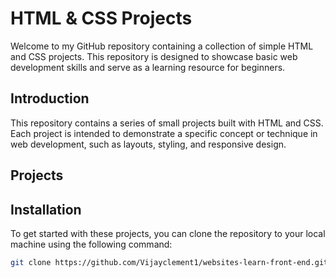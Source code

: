 # HTML & CSS Projects

Welcome to my GitHub repository containing a collection of simple HTML and CSS projects. This repository is designed to showcase basic web development skills and serve as a learning resource for beginners.



## Introduction

This repository contains a series of small projects built with HTML and CSS. Each project is intended to demonstrate a specific concept or technique in web development, such as layouts, styling, and responsive design.

## Projects



## Installation

To get started with these projects, you can clone the repository to your local machine using the following command:

```bash
git clone https://github.com/Vijayclement1/websites-learn-front-end.git
